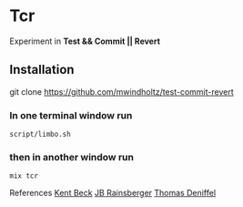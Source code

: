 # Tcr

Experiment in **Test && Commit || Revert**

## Installation

git clone https://github.com/mwindholtz/test-commit-revert

### In one terminal window run
`script/limbo.sh`

### then in another window run 
`mix tcr`


References
[Kent Beck](https://medium.com/@kentbeck_7670/test-commit-revert-870bbd756864)
[JB Rainsberger](https://blog.thecodewhisperer.com/permalink/the-worlds-shortest-article-on-test-and-commit-otherwise-revert)
[Thomas Deniffel](https://medium.com/@tdeniffel/tcr-test-commit-revert-a-test-alternative-to-tdd-6e6b03c22bec)

